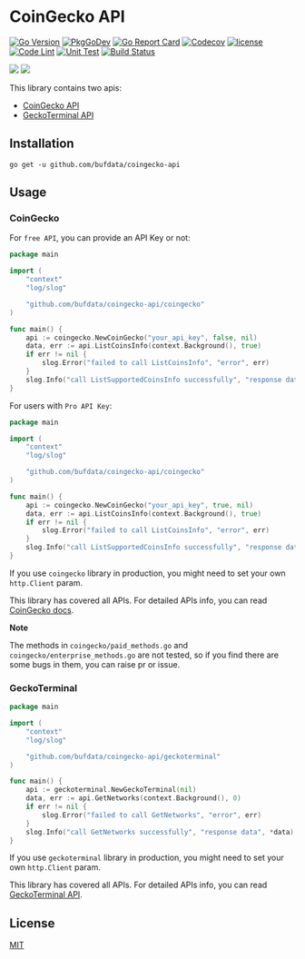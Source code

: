 # CoinGecko API

[![Go Version](https://img.shields.io/badge/go-v1.21.1-green.svg)](https://golang.org/dl/)
[![PkgGoDev](https://pkg.go.dev/badge/github.com/bufdata/coingecko-api)](https://pkg.go.dev/github.com/bufdata/coingecko-api)
[![Go Report Card](https://goreportcard.com/badge/github.com/bufdata/coingecko-api)](https://goreportcard.com/report/github.com/bufdata/coingecko-api)
[![Codecov](https://codecov.io/gh/bufdata/coingecko-api/branch/master/graph/badge.svg)](https://codecov.io/gh/bufdata/coingecko-api)
[![license](https://img.shields.io/badge/license-MIT-blue)](https://github.com/bufdata/coingecko-api/blob/main/LICENSE)
[![Code Lint](https://github.com/bufdata/coingecko-api/actions/workflows/code-lint.yml/badge.svg)](https://github.com/bufdata/coingecko-api/actions/workflows/code-lint.yml)
[![Unit Test](https://github.com/bufdata/coingecko-api/actions/workflows/unit-test.yml/badge.svg)](https://github.com/bufdata/coingecko-api/actions/workflows/unit-test.yml)
[![Build Status](https://travis-ci.com/bufdata/coingecko-api.svg?branch=main)](https://travis-ci.com/bufdata/coingecko-api)

[![](https://static.coingecko.com/s/coingecko-logo-d13d6bcceddbb003f146b33c2f7e8193d72b93bb343d38e392897c3df3e78bdd.png)](https://coingecko.com)
[![](https://www.geckoterminal.com/_next/static/media/logo_dark.6b1547fe.png)](https://www.geckoterminal.com)

This library contains two apis:

* [CoinGecko API](https://apiguide.coingecko.com/getting-started/introduction)
* [GeckoTerminal API](https://apiguide.geckoterminal.com/)

## Installation

```shell
go get -u github.com/bufdata/coingecko-api
```

## Usage

### CoinGecko

For `free API`, you can provide an API Key or not:

```go
package main

import (
	"context"
	"log/slog"

	"github.com/bufdata/coingecko-api/coingecko"
)

func main() {
	api := coingecko.NewCoinGecko("your_api_key", false, nil)
	data, err := api.ListCoinsInfo(context.Background(), true)
	if err != nil {
		slog.Error("failed to call ListCoinsInfo", "error", err)
	}
	slog.Info("call ListSupportedCoinsInfo successfully", "response data", (*data)[0])
}
```

For users  with `Pro API Key`:

```go
package main

import (
	"context"
	"log/slog"

	"github.com/bufdata/coingecko-api/coingecko"
)

func main() {
	api := coingecko.NewCoinGecko("your_api_key", true, nil)
	data, err := api.ListCoinsInfo(context.Background(), true)
	if err != nil {
		slog.Error("failed to call ListCoinsInfo", "error", err)
	}
	slog.Info("call ListSupportedCoinsInfo successfully", "response data", (*data)[0])
}
```

If you use `coingecko` library in production, you might need to set your own `http.Client` param.

This library has covered all APIs. For detailed APIs info, you can read [CoinGecko docs](https://www.coingecko.com/api/documentation).

**Note**

The methods in `coingecko/paid_methods.go` and `coingecko/enterprise_methods.go` are not tested, so if you find there 
are some bugs in them, you can raise pr or issue.

### GeckoTerminal

```go
package main

import (
	"context"
	"log/slog"

	"github.com/bufdata/coingecko-api/geckoterminal"
)

func main() {
	api := geckoterminal.NewGeckoTerminal(nil)
	data, err := api.GetNetworks(context.Background(), 0)
	if err != nil {
		slog.Error("failed to call GetNetworks", "error", err)
	}
	slog.Info("call GetNetworks successfully", "response data", *data)
}
```

If you use `geckoterminal` library in production, you might need to set your own `http.Client` param.

This library has covered all APIs. For detailed APIs info, you can read [GeckoTerminal API](https://apiguide.geckoterminal.com/).

## License

[MIT](https://choosealicense.com/licenses/mit/)
